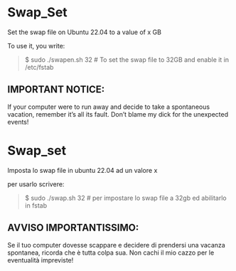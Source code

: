 # Swap_Set

Set the swap file on Ubuntu 22.04 to a value of x GB

To use it, you write:

>$ sudo ./swapen.sh 32 # To set the swap file to 32GB and enable it in /etc/fstab

## IMPORTANT NOTICE:
If your computer were to run away and decide to take a spontaneous vacation, remember it’s all its fault. Don’t blame my dick for the unexpected events!

# Swap_set
Imposta lo swap file in ubuntu 22.04 ad un valore x


per usarlo scrivere:

>$ sudo ./swap.sh 32 # per impostare lo swap file a 32gb ed abilitarlo in fstab

## AVVISO IMPORTANTISSIMO:
Se il tuo computer dovesse scappare e decidere di prendersi una vacanza spontanea, ricorda che è tutta colpa sua. Non cachi il mio cazzo per le eventualità impreviste!
